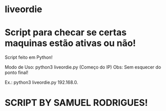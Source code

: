 # liveordie
# Script para checar se certas maquinas estão ativas ou não!

Script feito em Python!

Modo de Uso: python3 liveordie.py (Começo do IP)
Obs: Sem esquecer do ponto final!

Ex.: python3 liveordie.py 192.168.0.

# SCRIPT BY SAMUEL RODRIGUES!
